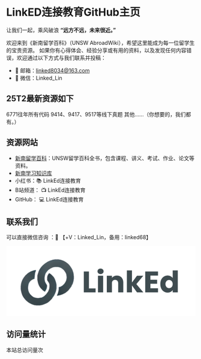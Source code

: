 # LinkED连接教育GitHub主页

让我们一起，乘风破浪
**“远方不远，未来很近。”**

欢迎来到《新南留学百科》（UNSW AbroadWiki），希望这里能成为每一位留学生的宝贵资源。
如果你有心得体会、经验分享或有用的资料，以及发现任何内容错误，欢迎通过以下方式与我们联系并投稿：
- 📧 邮箱：linked8034@163.com
- 📱 微信：Linked_Lin

## 25T2最新资源如下
6771往年所有代码
9414、9417、9517等线下真题
其他......（你想要的，我们都有。）

## 资源网站

- [新南留学百科](https://rcn3cq7a4ivy.feishu.cn/wiki/ECwQwiTyviG5oQkOQG3cD7zMnCb?wiki_all_space_view_source=space_sidebar&fromScene=spaceOverview)：UNSW留学百科全书，包含课程、讲义、考试、作业、论文等资料。
- [新南学习知识库](https://rcn3cq7a4ivy.feishu.cn/wiki/EB8swk3P2iPFGakMIFfcqWWmnKd?wiki_all_space_view_source=space_sidebar&fromScene=spaceOverview)
- 小红书：📚 LinkEd连接教育
- B站频道： 📺 LinkEd连接教育
- GitHub： 💻 LinkEd连接教育




## 联系我们

可以直接微信咨询 ：📩 【+V：Linked_Lin，备用：linked68】

![微信号](./image/wechat.png)

## 访问量统计
<span id="busuanzi_container_site_pv">本站总访问量<span id="busuanzi_value_site_pv"></span>次</span>


